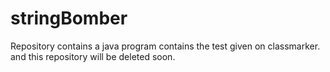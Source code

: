 # stringBomber
Repository contains a java program contains the test given on classmarker.
and this repository will be deleted soon.
